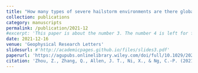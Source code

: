 ```yaml
---
title: "How many types of severe hailstorm environments are there globally?"
collection: publications
category: manuscripts
permalink: /publication/2021-12
#excerpt: 'This paper is about the number 3. The number 4 is left for future work.'
date: 2021-12-16
venue: 'Geophysical Research Letters'
slidesurl: #'http://academicpages.github.io/files/slides3.pdf'
paperurl: 'https://agupubs.onlinelibrary.wiley.com/doi/full/10.1029/2021GL095485'
citation: 'Zhou, Z., Zhang, Q., Allen, J. T., Ni, X., & Ng, C.-P. (2021). How many types of severe hailstorm environments are there globally? Geophysical Research Letters, 48, e2021GL095485. https://doi.org/10.1029/2021GL095485'
---
```

